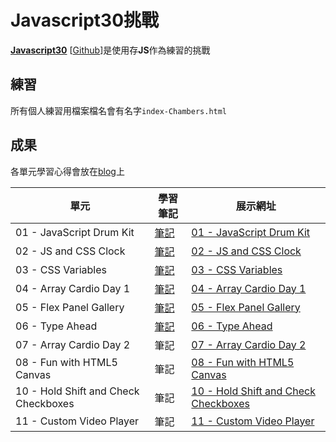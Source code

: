 ﻿# Javascript30挑戰
**[Javascript30](https://javascript30.com/)** \[[Github](https://github.com/wesbos/JavaScript30)\]是使用存**JS**作為練習的挑戰

## 練習
所有個人練習用檔案檔名會有名字`index-Chambers.html`

## 成果

各單元學習心得會放在[blog](https://connectshark.github.io/Javascript30/)上


| 單元 | 學習筆記 | 展示網址 |
| -------- | -------- | -------- |
| 01 - JavaScript Drum Kit | [筆記](https://connectshark.github.io/Javascript30/DrumKit.html) | [01 - JavaScript Drum Kit](https://connectshark.github.io/JavaScript30/01%20-%20JavaScript%20Drum%20Kit/index-Chambers.html) |
|02 - JS and CSS Clock|[筆記](https://connectshark.github.io/Javascript30/JsClock.html)|[02 - JS and CSS Clock](https://connectshark.github.io/JavaScript30/02%20-%20JS%20and%20CSS%20Clock/index-Chambers.html)|
|03 - CSS Variables|[筆記](https://connectshark.github.io/Javascript30/CSSVariables.html)|[03 - CSS Variables](https://connectshark.github.io/JavaScript30/03%20-%20CSS%20Variables/index-Chambers.html)|
|04 - Array Cardio Day 1|[筆記](https://connectshark.github.io/Javascript30/ArrayCardio1.html)|[04 - Array Cardio Day 1](https://connectshark.github.io/JavaScript30/04%20-%20Array%20Cardio%20Day%201/index-Chambers.html)|
|05 - Flex Panel Gallery|[筆記](https://connectshark.github.io/Javascript30/flexPanelGallery.html)|[05 - Flex Panel Gallery](https://connectshark.github.io/JavaScript30/05%20-%20Flex%20Panel%20Gallery/index-Chambers.html)|
|06 - Type Ahead|[筆記](https://connectshark.github.io/Javascript30/typeAhead.html)|[06 - Type Ahead](https://connectshark.github.io/JavaScript30/06%20-%20Type%20Ahead/index-Chambers.html)|
|07 - Array Cardio Day 2|筆記|[07 - Array Cardio Day 2](https://connectshark.github.io/JavaScript30/07%20-%20Array%20Cardio%20Day%202/index-Chambers.html)|
|08 - Fun with HTML5 Canvas|筆記|[08 - Fun with HTML5 Canvas](https://connectshark.github.io/JavaScript30/08%20-%20Fun%20with%20HTML5%20Canvas/index-Chambers.html)|
|10 - Hold Shift and Check Checkboxes|筆記|[10 - Hold Shift and Check Checkboxes](https://connectshark.github.io/JavaScript30/08%20-%20Fun%20with%20HTML5%20Canvas/index-Chambers.html)|
|11 - Custom Video Player|筆記|[11 - Custom Video Player](https://connectshark.github.io/JavaScript30/11%20-%20Custom%20Video%20Player/)|

